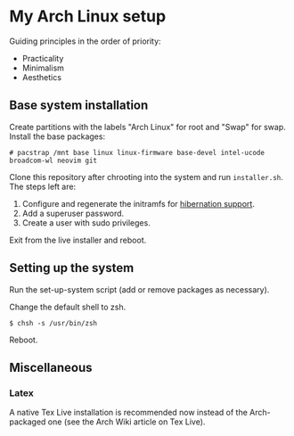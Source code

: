 # My Arch Linux setup

Guiding principles in the order of priority:
- Practicality
- Minimalism
- Aesthetics

## Base system installation

Create partitions with the labels "Arch Linux" for root and "Swap" for swap. Install the base packages:
```
# pacstrap /mnt base linux linux-firmware base-devel intel-ucode broadcom-wl neovim git
```

Clone this repository after chrooting into the system and run `installer.sh`. The steps left are:
1. Configure and regenerate the initramfs for [hibernation support](https://wiki.archlinux.org/title/Power_management/Suspend_and_hibernate#Configure_the_initramfs).
2. Add a superuser password.
3. Create a user with sudo privileges.

Exit from the live installer and reboot.

## Setting up the system

Run the set-up-system script (add or remove packages as necessary).

Change the default shell to zsh.
```
$ chsh -s /usr/bin/zsh
```

Reboot.

## Miscellaneous

### Latex
A native Tex Live installation is recommended now instead of the Arch-packaged one (see the Arch Wiki article on Tex Live).
